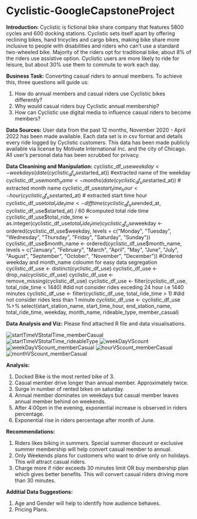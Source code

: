 # Cyclistic-GoogleCapstoneProject

**Introduction:**
Cyclistic is fictional bike share company that features 5800 cycles and 600 docking stations. Cyclistic sets itself apart by offering reclining bikes, hand tricycles and cargo bikes, making bike share more inclusive to people with disabilities and riders who can’t use a standard two-wheeled bike. Majority of the riders opt for traditional bike; about 8% of the riders use assistive option. Cyclistic users are more likely to ride for leisure, but about 30% use them to commute to work each day.

**Business Task:**
Converting casual riders to annual members. To achieve this, three questions will guide us:
1. How do annual members and casual riders use Cyclistic bikes differently?
2. Why would casual riders buy Cyclistic annual membership?
3. How can Cyclistic use digital media to influence casual riders to become members?

**Data Sources:**
User data from the past 12 months, November 2020 - April 2022 has been made available. Each data set is in csv format and details every ride logged by Cyclistic customers. This data has been made publicly available via license by Motivate International Inc. and the city of Chicago. All user’s personal data has been scrubbed for privacy.

**Data Cleanining and Manipulation:**
cyclistic_df_use$weekday <- weekdays(date(cyclistic_df_use$started_at)) #extracted name of the weekday
cyclistic_df_use$month_name <- months(date(cyclistic_df_use$started_at)) # extracted month name
cyclistic_df_use$start_time_hour <- hour(cyclistic_df_use$started_at) # extracted start time hour
cyclistic_df_use$total_ride_time <- difftime(cyclistic_df_use$ended_at, cyclistic_df_use$started_at) / 60 #computed total ride time
cyclistic_df_use$total_ride_time <- as.integer(cyclistic_df_use$total_ride_time)
cyclistic_df_use$weekday <- ordered(cyclistic_df_use$weekday, levels = c("Monday", "Tuesday", "Wednesday", "Thursday", 
                                                                          "Friday", "Saturday", "Sunday"))
cyclistic_df_use$month_name <- ordered(cyclistic_df_use$month_name, levels = c("January", "February", "March",
                                                                     "April", "May", "June",
                                                                     "July", "August", "September",
                                                                     "October", "November", "December"))
#Ordered weekday and month_name coloumn for easy data segregation
cyclistic_df_use <- distinct(cyclistic_df_use)
cyclistic_df_use <- drop_na(cyclistic_df_use) 
cyclistic_df_use <- remove_missing(cyclistic_df_use) 
cyclistic_df_use <- filter(cyclistic_df_use, total_ride_time < 1440) #did not consider rides exceding 24 hour i.e 1440 minutes
cyclistic_df_use <- filter(cyclistic_df_use, total_ride_time > 1) #did not consider rides less than 1 minute
cyclistic_df_use <- cyclistic_df_use %>% select(start_station_name, start_time_hour, end_station_name,
                                                total_ride_time, weekday, month_name, rideable_type, member_casual)
                                                                                               
**Data  Analysis and Viz:**
Please find attached R file and data visualisations.

![startTimeVStotalTime_memberCasual](https://user-images.githubusercontent.com/52069058/169350029-62497600-9c49-44f5-b9ea-c3be21c9a041.png)
![startTimeVStotalTime_rideableType](https://user-images.githubusercontent.com/52069058/169350069-15c11ef0-f632-4c4c-91c6-8a67bce657cc.png)
![weekDayVScount](https://user-images.githubusercontent.com/52069058/169350120-b3d23c31-9fa1-44dd-bcca-a5c78f9394bc.png)
![weekDayVScount_memberCasual](https://user-images.githubusercontent.com/52069058/169350158-23627d7f-fc8b-45ab-9e80-67ce255d7323.png)
![hourVScount_memberCasual](https://user-images.githubusercontent.com/52069058/169350288-73b3d8ef-cf2c-4900-aea6-2e18234c31bf.png)
![monthVScount_memberCasual](https://user-images.githubusercontent.com/52069058/169350310-078cc9d2-dbb2-4d90-9dff-78b5f5f5887c.png)

**Analysis:**
1. Docked Bike is the most rented bike of 3.
2. Casual member drive longer than annual member. Approximately twice.
3. Surge in number of rented bikes on saturday.
4. Annual member dominates on weekdays but casual member leaves annual member behind on weekends.
5. After 4:00pm in the evening, exponential increase is observed in riders percentage.
6. Exponential rise in riders percentage after month of June. 


**Recommendations:**
1. Riders likes biking in summers. Special summer discount or exclusive summer membership will help convert casual member to annual.
2. Only Weekends plans for customers who want to drive only on holidays. This will attract casual riders.
3. Charge more if rider exceeds 30 minutes limit OR buy membership plan which gives better benefits. This will convert casual riders driving more than 30 minutes.

**Additial Data Suggestions:**
1. Age and Gender will help to identify how audience behaves.
2. Pricing Plans.
